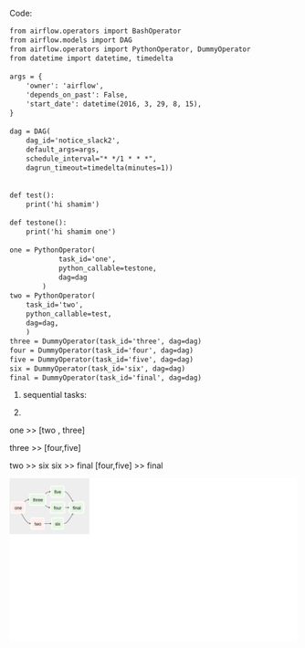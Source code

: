 
Code:

```import os
from airflow.operators import BashOperator
from airflow.models import DAG
from airflow.operators import PythonOperator, DummyOperator
from datetime import datetime, timedelta

args = {
    'owner': 'airflow',
    'depends_on_past': False,
    'start_date': datetime(2016, 3, 29, 8, 15),
}

dag = DAG(
    dag_id='notice_slack2',
    default_args=args,
    schedule_interval="* */1 * * *",
    dagrun_timeout=timedelta(minutes=1))


def test():
    print('hi shamim')

def testone():
    print('hi shamim one')

one = PythonOperator(
            task_id='one',
            python_callable=testone,
            dag=dag
        )
two = PythonOperator(
    task_id='two',
    python_callable=test,
    dag=dag,
    )
three = DummyOperator(task_id='three', dag=dag)
four = DummyOperator(task_id='four', dag=dag)
five = DummyOperator(task_id='five', dag=dag)
six = DummyOperator(task_id='six', dag=dag)
final = DummyOperator(task_id='final', dag=dag)

```
1. sequential tasks:

2. 

one >> [two , three]

three >> [four,five]

two >> six
six >> final
[four,five] >> final

![alt tag](images/img1.png)
